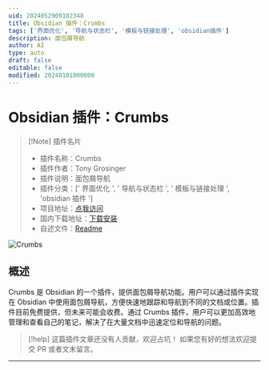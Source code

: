 ```yaml
---
uid: 2024052909102348
title: Obsidian 插件：Crumbs
tags: ['界面优化', '导航与状态栏', '模板与链接处理', 'obsidian插件']
description: 面包屑导航
author: AI
type: auto
draft: false
editable: false
modified: 20240101000000
---
```


# Obsidian 插件：Crumbs

> [!Note] 插件名片
> - 插件名称：Crumbs
> - 插件作者：Tony Grosinger
> - 插件说明：面包屑导航
> - 插件分类：[' 界面优化 ', ' 导航与状态栏 ', ' 模板与链接处理 ', 'obsidian 插件 ']
> - 项目地址：[点我访问](https://github.com/tgrosinger/crumbs-obsidian)
> - 国内下载地址：[下载安装](https://pkmer.cn/products/plugin/pluginMarket/?crumbs-obsidian)
> - 自述文件：[Readme](https://ghproxy.net/https://raw.githubusercontent.com/tgrosinger/crumbs-obsidian/main/README.md)

![Crumbs](https://cdn.pkmer.cn/covers/crumbs-obsidian.gif!pkmer)

## 概述

Crumbs 是 Obsidian 的一个插件，提供面包屑导航功能。用户可以通过插件实现在 Obsidian 中使用面包屑导航，方便快速地跟踪和导航到不同的文档或位置。插件目前免费提供，但未来可能会收费。通过 Crumbs 插件，用户可以更加高效地管理和查看自己的笔记，解决了在大量文档中迅速定位和导航的问题。

> [!help]
> 这篇插件文章还没有人贡献，欢迎占坑！
> 如果您有好的想法欢迎提交 PR 或者文末留言。

---



